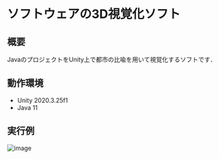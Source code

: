 # ソフトウェアの3D視覚化ソフト

## 概要

JavaのプロジェクトをUnity上で都市の比喩を用いて視覚化するソフトです．

## 動作環境

- Unity 2020.3.25f1
- Java 11 

## 実行例

![image](https://user-images.githubusercontent.com/19888023/162553370-73c1b325-9ce7-45d1-8bf1-310145cdb774.png)
